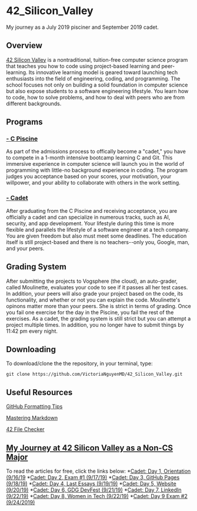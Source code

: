 # 42_Silicon_Valley
My journey as a July 2019 pisciner and September 2019 cadet.

## Overview
[42 Silicon Valley](https://www.42.us.org) is a nontraditional, tuition-free computer science program that teaches you how to code using project-based learning and peer-learning. Its innovative learning model is geared toward launching tech enthusiasts into the field of engineering, coding, and programming. The school focuses not only on building a solid foundation in computer science but also expose students to a software engineering lifestyle. You learn how to code, how to solve problems, and how to deal with peers who are from different backgrounds.

## Programs
### [- C Piscine](https://github.com/VictoriaNguyenMD/42_Silicon_Valley/tree/master/Piscines/C_Piscine_July2019)
As part of the admissions process to offically become a "cadet," you have to compete in a 1-month intensive bootcamp learning C and Git. This immersive experience in computer science will launch you in the world of programming with little-no background experience in coding. The program judges you acceptance based on your scores, your motivation, your willpower, and your ability to collaborate with others in the work setting. 

### [- Cadet](https://github.com/VictoriaNguyenMD/42_Silicon_Valley/tree/master/Projects)
After graduating from the C Piscine and receiving acceptance, you are officially a cadet and can specialize in numerous tracks, such as AI, security, and app development. Your lifestyle during this time is more flexible and parallels the lifestyle of a software engineer at a tech company. You are given freedom but also must meet some deadlines. The education itself is still project-based and there is no teachers--only you, Google, man, and your peers.

## Grading System
After submitting the projects to Vogsphere (the cloud), an auto-grader, called Moulinette, evaluates your code to see if it passes all her test cases. In addition, your peers will also grade your project based on the code, its functionality, and whether or not you can explain the code. Moulinette's opinons matter more than your peers. She is strict in terms of grading. Once you fail one exercise for the day in the Piscine, you fail the rest of the exercises. As a cadet, the grading system is still strict but you can attempt a project multiple times. In addition, you no longer have to submit things by 11:42 pm every night. 

## Downloading
To download/clone the the repository, in your terminal, type: 

`git clone https://github.com/VictoriaNguyenMD/42_Silicon_Valley.git`

## Useful Resources
[GitHub Formatting Tips](https://help.github.com/en/articles/basic-writing-and-formatting-syntax)

[Mastering Markdown](https://guides.github.com/features/mastering-markdown/)

[42 File Checker](https://github.com/jgigault/42FileChecker)

## [My Journey at 42 Silicon Valley as a Non-CS Major](https://medium.com/my-journey-at-42-silicon-valley-as-a-non-cs-major)
To read the articles for free, click the links below: 
*[Cadet: Day 1, Orientation (9/16/19](https://medium.com/my-journey-at-42-silicon-valley-as-a-non-cs-major/cadet-day-1-9-16-19-645cc37c3f38?source=friends_link&sk=5ba84dd67a76c4089785d6d4e9f5c5fd)
*[Cadet: Day 2, Exam #1 (9/17/19)](https://medium.com/my-journey-at-42-silicon-valley-as-a-non-cs-major/cadet-day-2-exam-1-9-17-19-fee54302d361?source=friends_link&sk=e2e529a98c04984e82b3d6302db3c309)
*[Cadet: Day 3, GitHub Pages (9/18/19)](https://medium.com/my-journey-at-42-silicon-valley-as-a-non-cs-major/cadet-day-3-github-pages-9-18-19-ff0996d2ad42?source=friends_link&sk=05a2ce621c2221ddcc2cad81164472a8)
*[Cadet: Day 4, Last Essays (9/19/19)](https://medium.com/my-journey-at-42-silicon-valley-as-a-non-cs-major/cadet-day-3-last-essays-9-19-19-52d5b36bddb0?source=friends_link&sk=6c6e540c9a03c93922a2c05d8d6848dc)
*[Cadet: Day 5, Website (9/20/19)](https://medium.com/my-journey-at-42-silicon-valley-as-a-non-cs-major/cadet-day-5-libft-p1-9-20-19-57ed6da023fb?source=friends_link&sk=f29c9c373e03cf5ed59a9a83fce51cf9)
*[Cadet: Day 6, GDG DevFest (9/21/19)](https://medium.com/my-journey-at-42-silicon-valley-as-a-non-cs-major/cadet-day-6-gdg-devfest-9-21-19-accaef5b14ee?source=friends_link&sk=fe52ab14a14ba73b0a0f0c628390d3c2)
*[Cadet: Day 7, LinkedIn (9/22/19)](https://medium.com/my-journey-at-42-silicon-valley-as-a-non-cs-major/cadet-day-7-linkedin-9-22-19-83aa47b19334?source=friends_link&sk=07fa259b4f45b309724d526382c060ab)
*[Cadet: Day 8, Women in Tech (9/22/19)](https://medium.com/my-journey-at-42-silicon-valley-as-a-non-cs-major/cadet-day-8-pay-negotiation-9-22-19-d593c25d132c?source=friends_link&sk=3b06cc02e99e193fe9a5e14f5d0ed2ad)
*[Cadet: Day 9 Exam #2 (9/24/2019)](https://medium.com/@VictoriaNguyenMD/cadet-day-9-exam-2-9-24-2019-cc2499f117ac?source=friends_link&sk=36bac4b40ee87c21c640136af5fa46d8)